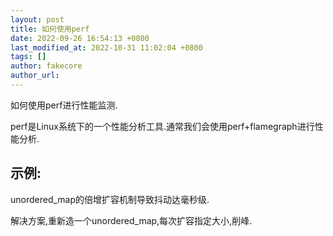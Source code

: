 ```yaml
---
layout: post
title: 如何使用perf
date: 2022-09-26 16:54:13 +0800
last_modified_at: 2022-10-31 11:02:04 +0800
tags: []
author: fakecore
author_url:
---
```


如何使用perf进行性能监测.

perf是Linux系统下的一个性能分析工具.通常我们会使用perf+flamegraph进行性能分析.

## 示例:

unordered_map的倍增扩容机制导致抖动达毫秒级.

解决方案,重新造一个unordered_map,每次扩容指定大小,削峰.

